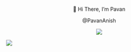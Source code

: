 <p align="center">👋 Hi There, I’m Pavan </h1>
<p align="center"> @PavanAnish</h1>
<p align="center">
  <a href="https://skillicons.dev">
    <img src="https://skillicons.dev/icons?i=python,figma,java,c,javascript,mysql" />
  </a>
<p align="left">
  <a href="https://skillicons.dev">
    <img src="https://skillicons.dev/icons?i=python,mysql" />
  </a>  
</p>
<!---
PavanAnish/PavanAnish is a ✨ special ✨ repository because its `README.md` (this file) appears on your GitHub profile.
You can click the Preview link to take a look at your changes.
--->  
